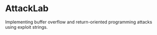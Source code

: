 # AttackLab
Implementing buffer overflow and return-oriented programming attacks using exploit strings.
